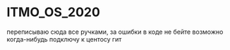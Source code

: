 # ITMO_OS_2020
переписываю сюда все ручками, за ошибки в коде не бейте
возможно когда-нибудь подключу к центосу гит
